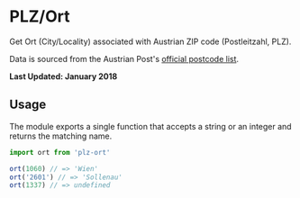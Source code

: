 # PLZ/Ort

Get Ort (City/Locality) associated with Austrian ZIP code (Postleitzahl, PLZ).

Data is sourced from the Austrian Post's [official postcode list](https://www.post.at/en/business_advertise_products_and_services_addresses_postcodes.php).

**Last Updated: January 2018**

## Usage

The module exports a single function that accepts a string or an integer and returns the matching name.

```javascript
import ort from 'plz-ort'

ort(1060) // => 'Wien'
ort('2601') // => 'Sollenau'
ort(1337) // => undefined
```
